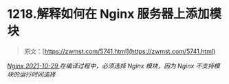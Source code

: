 <!--yml
category: 未分类
date: 0001-01-01 00:00:00
-->

# 1218.解释如何在 Nginx 服务器上添加模块

> 原文：[https://zwmst.com/5741.html](https://zwmst.com/5741.html)

   [ *Nginx* ](https://zwmst.com/nginx)*[ <time datetime="2021-10-30T05:48:59+08:00"> 2021-10-29 </time> ](https://zwmst.com/5741.html)  在编译过程中，必须选择 Nginx 模块，因为 Nginx 不支持模块的运行时间选择*